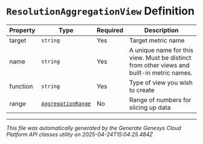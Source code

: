 # `ResolutionAggregationView` Definition

| Property | Type | Required | Description |
|----------|------|----------|-------------|
| target | `string` | Yes | Target metric name |
| name | `string` | Yes | A unique name for this view. Must be distinct from other views and built-in metric names. |
| function | `string` | Yes | Type of view you wish to create |
| range | [`AggregationRange`](aggregationrange-definition.md) | No | Range of numbers for slicing up data |

---

*This file was automatically generated by the Generate Genesys Cloud Platform API classes utility on 2025-04-24T15:04:25.484Z*